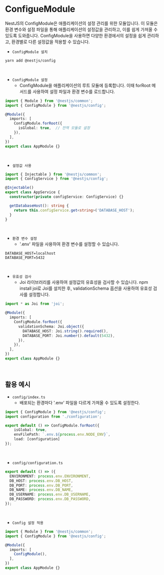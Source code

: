 # ConfigueModule

NestJS의 ConfigModule은 애플리케이션의 설정 관리를 위한 모듈입니다. 이 모듈은 환경 변수와 설정 파일을 통해 애플리케이션의 설정값을 관리하고, 이를 쉽게 가져올 수 있도록 도와줍니다. ConfigModule을 사용하면 다양한 환경에서의 설정을 쉽게 관리하고, 환경별로 다른 설정값을 적용할 수 있습니다.  

 - `ConfigModule 설치`
```bash
yarn add @nestjs/config
```
<br/>

 - `ConfigModule 설정`
    - ConfigModule을 애플리케이션의 루트 모듈에 등록합니다. 이때 forRoot 메서드를 사용하여 설정 파일과 환경 변수를 로드합니다.
```typescript
import { Module } from '@nestjs/common';
import { ConfigModule } from '@nestjs/config';

@Module({
  imports: [
    ConfigModule.forRoot({
      isGlobal: true,  // 전역 모듈로 설정
    }),
  ],
})
export class AppModule {}
```
<br/>

 - `설정값 사용`
```typescript
import { Injectable } from '@nestjs/common';
import { ConfigService } from '@nestjs/config';

@Injectable()
export class AppService {
  constructor(private configService: ConfigService) {}

  getDatabaseHost(): string {
    return this.configService.get<string>('DATABASE_HOST');
  }
}
```
<br/>

 - `환경 변수 설정`
    - '.env' 파일을 사용하여 환경 변수를 설정할 수 있습니다.
```
DATABASE_HOST=localhost
DATABASE_PORT=5432
```
<br/>

 - `유효성 검사`
    - Joi 라이브러리를 사용하여 설정값의 유효성을 검사할 수 있습니다. npm install joi로 Joi를 설치한 후, validationSchema 옵션을 사용하여 유효성 검사를 설정합니다.
```typescript
import * as Joi from 'joi';

@Module({
  imports: [
    ConfigModule.forRoot({
      validationSchema: Joi.object({
        DATABASE_HOST: Joi.string().required(),
        DATABASE_PORT: Joi.number().default(5432),
      }),
    }),
  ],
})
export class AppModule {}
```
<br/>

## 활용 예시

 - `config/index.ts`
    - 배포되는 환경마다 '.env' 파일을 다르게 가져올 수 있도록 설정한다.
```typescript
import { ConfigModule } from '@nestjs/config';
import configuration from './configuration';

export default () => ConfigModule.forRoot({
    isGlobal: true,
    envFilePath: `.env.${process.env.NODE_ENV}`,
    load: [configuration]
});
```
<br/>

 - `config/configuration.ts`
```typescript
export default () => ({
  ENVIRONMENT: process.env.ENVIRONMENT,
  DB_HOST: process.env.DB_HOST,
  DB_PORT: process.env.DB_PORT,
  DB_NAME: process.env.DB_NAME,
  DB_USERNAME: process.env.DB_USERNAME,
  DB_PASSWORD: process.env.DB_PASSWORD,
});
```
<br/>

 - `Config 설정 적용`
```typescript
import { Module } from '@nestjs/common';
import { ConfigModule } from '@nestjs/config';

@Module({
  imports: [
    ConfigModule(),
  ],
})
export class AppModule {}
```
